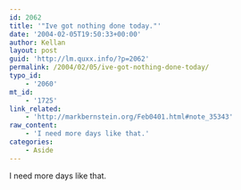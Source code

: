 ```yaml
---
id: 2062
title: '"Ive got nothing done today."'
date: '2004-02-05T19:50:33+00:00'
author: Kellan
layout: post
guid: 'http://lm.quxx.info/?p=2062'
permalink: /2004/02/05/ive-got-nothing-done-today/
typo_id:
    - '2060'
mt_id:
    - '1725'
link_related:
    - 'http://markbernstein.org/Feb0401.html#note_35343'
raw_content:
    - 'I need more days like that.'
categories:
    - Aside
---
```


I need more days like that.